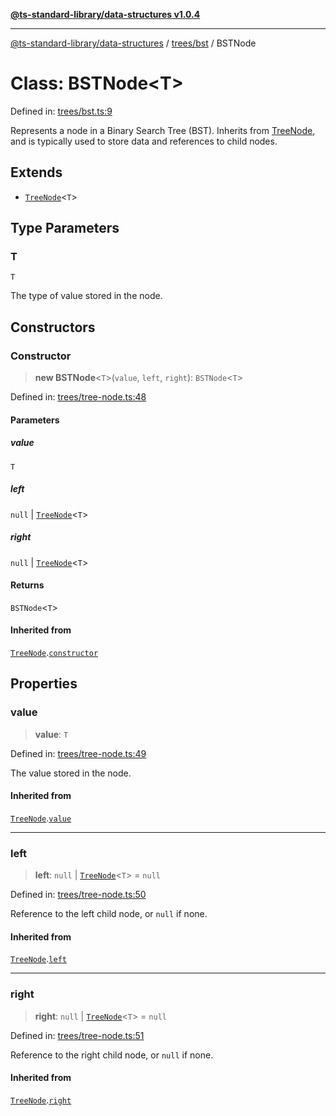 [**@ts-standard-library/data-structures v1.0.4**](../../../README.md)

***

[@ts-standard-library/data-structures](../../../modules.md) / [trees/bst](../README.md) / BSTNode

# Class: BSTNode\<T\>

Defined in: [trees/bst.ts:9](https://github.com/gabaudette/ts-stdlib/blob/ea80ba1db09c741e99f8cb19e94e5a29b81b623b/packages/data-structures/src/trees/bst.ts#L9)

Represents a node in a Binary Search Tree (BST).
Inherits from [TreeNode](../../tree-node/classes/TreeNode.md), and is typically used to store data and references to child nodes.

## Extends

- [`TreeNode`](../../tree-node/classes/TreeNode.md)\<`T`\>

## Type Parameters

### T

`T`

The type of value stored in the node.

## Constructors

### Constructor

> **new BSTNode**\<`T`\>(`value`, `left`, `right`): `BSTNode`\<`T`\>

Defined in: [trees/tree-node.ts:48](https://github.com/gabaudette/ts-stdlib/blob/ea80ba1db09c741e99f8cb19e94e5a29b81b623b/packages/data-structures/src/trees/tree-node.ts#L48)

#### Parameters

##### value

`T`

##### left

`null` | [`TreeNode`](../../tree-node/classes/TreeNode.md)\<`T`\>

##### right

`null` | [`TreeNode`](../../tree-node/classes/TreeNode.md)\<`T`\>

#### Returns

`BSTNode`\<`T`\>

#### Inherited from

[`TreeNode`](../../tree-node/classes/TreeNode.md).[`constructor`](../../tree-node/classes/TreeNode.md#constructor)

## Properties

### value

> **value**: `T`

Defined in: [trees/tree-node.ts:49](https://github.com/gabaudette/ts-stdlib/blob/ea80ba1db09c741e99f8cb19e94e5a29b81b623b/packages/data-structures/src/trees/tree-node.ts#L49)

The value stored in the node.

#### Inherited from

[`TreeNode`](../../tree-node/classes/TreeNode.md).[`value`](../../tree-node/classes/TreeNode.md#value)

***

### left

> **left**: `null` \| [`TreeNode`](../../tree-node/classes/TreeNode.md)\<`T`\> = `null`

Defined in: [trees/tree-node.ts:50](https://github.com/gabaudette/ts-stdlib/blob/ea80ba1db09c741e99f8cb19e94e5a29b81b623b/packages/data-structures/src/trees/tree-node.ts#L50)

Reference to the left child node, or `null` if none.

#### Inherited from

[`TreeNode`](../../tree-node/classes/TreeNode.md).[`left`](../../tree-node/classes/TreeNode.md#left)

***

### right

> **right**: `null` \| [`TreeNode`](../../tree-node/classes/TreeNode.md)\<`T`\> = `null`

Defined in: [trees/tree-node.ts:51](https://github.com/gabaudette/ts-stdlib/blob/ea80ba1db09c741e99f8cb19e94e5a29b81b623b/packages/data-structures/src/trees/tree-node.ts#L51)

Reference to the right child node, or `null` if none.

#### Inherited from

[`TreeNode`](../../tree-node/classes/TreeNode.md).[`right`](../../tree-node/classes/TreeNode.md#right)
